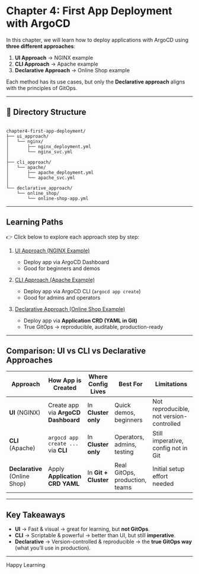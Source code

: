 # Chapter 4: First App Deployment with ArgoCD

In this chapter, we will learn how to deploy applications with ArgoCD using **three different approaches**:  

1. **UI Approach** → NGINX example  
2. **CLI Approach** → Apache example  
3. **Declarative Approach** → Online Shop example  

Each method has its use cases, but only the **Declarative approach** aligns with the principles of GitOps.  

---

## 📂 Directory Structure

```

chapter4-first-app-deployment/
├── ui_approach/
│   └── nginx/
│       ├── nginx_deployment.yml
│       └── nginx_svc.yml
│
├── cli_approach/
│   └── apache/
│       ├── apache_deployment.yml
│       └── apache_svc.yml
│
└── declarative_approach/
    └── online_shop/
        └── online-shop-app.yml

```

---

##  Learning Paths

👉 Click below to explore each approach step by step:

1. [UI Approach (NGINX Example)](./ui_approach/nginx/README.md)  
   - Deploy app via ArgoCD Dashboard  
   - Good for beginners and demos  

2. [CLI Approach (Apache Example)](./cli_approach/apache/README.md)  
   - Deploy app via ArgoCD CLI (`argocd app create`)  
   - Good for admins and operators  

3. [Declarative Approach (Online Shop Example)](./declarative_approach/online_shop/README.md)  
   - Deploy app via **Application CRD (YAML in Git)**  
   - True GitOps → reproducible, auditable, production-ready  

---

##  Comparison: UI vs CLI vs Declarative Approaches

| Approach       | How App is Created | Where Config Lives | Best For | Limitations |
|----------------|-------------------|--------------------|----------|-------------|
| **UI** (NGINX) | Create app via **ArgoCD Dashboard** | In **Cluster only** | Quick demos, beginners | Not reproducible, not version-controlled |
| **CLI** (Apache) | `argocd app create ...` via **CLI** | In **Cluster only** | Operators, admins, testing | Still imperative, config not in Git |
| **Declarative** (Online Shop) | Apply **Application CRD YAML** | In **Git + Cluster** | Real GitOps, production, teams | Initial setup effort needed |

---

##  Key Takeaways

- **UI** → Fast & visual → great for learning, but **not GitOps**.  
- **CLI** → Scriptable & powerful → better than UI, but still **imperative**.  
- **Declarative** → Version-controlled & reproducible → the **true GitOps way** (what you’ll use in production).  

---

Happy Learning